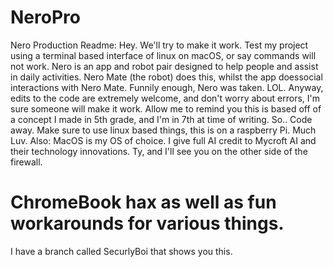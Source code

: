 # NeroPro
Nero Production Readme:
Hey. We'll try to make it work. Test my project using a terminal based interface of linux on macOS, or say commands will not work.
Nero is an app and robot pair designed to help people and assist in daily activities. Nero Mate (the robot) does this, whilst the app doessocial interactions with Nero Mate. Funnily enough, Nero was taken. LOL. Anyway, edits to the code are extremely welcome, and don't worry about errors, I'm sure someone will make it work. Allow me to remind you this is based off of a concept I made in 5th grade, and I'm in 7th at time of writing. So.. Code away. Make sure to use linux based things, this is on a raspberry Pi. Much Luv.
Also: MacOS is my OS of choice. I give full AI credit to Mycroft AI and their technology innovations. Ty, and I'll see you on the other side of the firewall.
# ChromeBook hax as well as fun workarounds for various things.
I have a branch called SecurlyBoi that shows you this.
